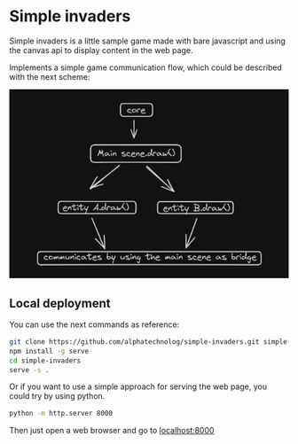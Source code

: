 # Simple invaders

Simple invaders is a little sample game made with bare javascript and
using the canvas api to display content in the web page.

Implements a simple game communication flow, which could be described with
the next scheme:

![core-flow](./assets/core-flow.png)

## Local deployment

You can use the next commands as reference:

```sh
git clone https://github.com/alphatechnolog/simple-invaders.git simple-invaders
npm install -g serve
cd simple-invaders
serve -s .
```

Or if you want to use a simple approach for serving the web page,
you could try by using python.

```sh
python -m http.server 8000
```

Then just open a web browser and go to [localhost:8000](http://localhost:8000)